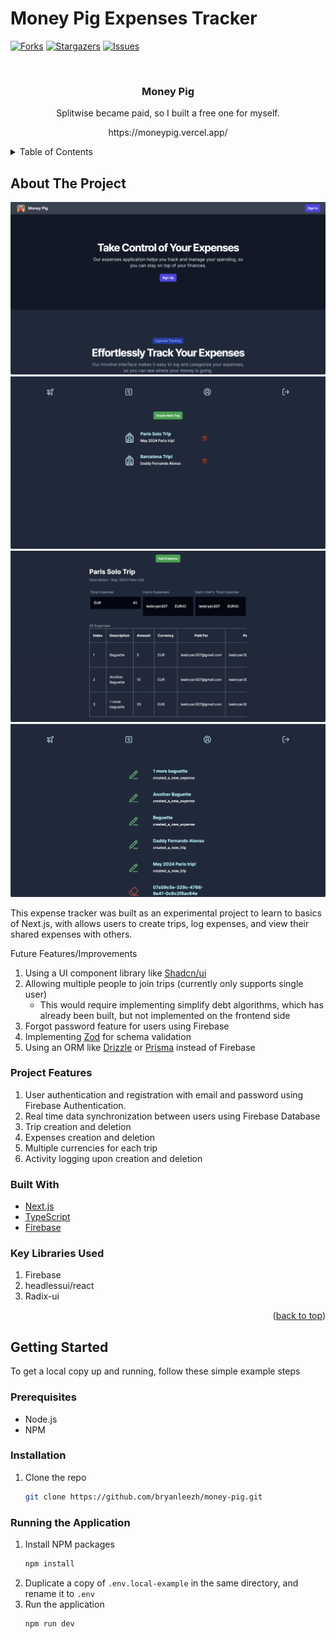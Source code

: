 # Money Pig Expenses Tracker

<div id="top"></div>

[![Forks][forks-shield]][forks-url]
[![Stargazers][stars-shield]][stars-url]
[![Issues][issues-shield]][issues-url]

<!-- Introduction -->
<br />
<div align="center">
    <h3 align="center">Money Pig</h3>
    <p align="center">
        Splitwise became paid, so I built a free one for myself.
    </p>
    <p align="center">
        https://moneypig.vercel.app/
    </p>
</div>

<!-- Table of contents -->
<details>
    <summary>Table of Contents</summary>
    <ol>
        <li>
            <a href="#about-the-project">About The Project</a>
            <ul>
                <li><a href="#project-features">Project Features</a></li>
                <li><a href="#built-with">Built With</a></li>
                <li><a href="#key-libraries-used">Key Libraries Used</a></li>
            </ul>
        </li>
        <li>
            <a href="#getting-started">Getting Started</a>
            <ul>
                <li><a href="#prerequisites">Prerequisites</a></li>
                <li><a href="#installation">Installation</a></li>
                <li><a href="#running-the-front-end">Running the Frontend</a></li>
            </ul>
        </li>
    </ol>
</details>

<!-- About The Project -->

## About The Project

![App Overview][app-screenshot1]
![App Overview][app-screenshot2]
![App Overview][app-screenshot3]
![App Overview][app-screenshot4]

This expense tracker was built as an experimental project to learn to basics of Next.js, with allows users to create trips, log expenses, and view their shared expenses with others.

Future Features/Improvements

1. Using a UI component library like [Shadcn/ui](https://ui.shadcn.com/)
1. Allowing multiple people to join trips (currently only supports single user)
    - This would require implementing simplify debt algorithms, which has already been built, but not implemented on the frontend side
1. Forgot password feature for users using Firebase
1. Implementing [Zod](https://zod.dev/) for schema validation
1. Using an ORM like [Drizzle](https://orm.drizzle.team/) or [Prisma](https://www.prisma.io/) instead of Firebase

### Project Features

1. User authentication and registration with email and password using Firebase Authentication.
1. Real time data synchronization between users using Firebase Database
1. Trip creation and deletion
1. Expenses creation and deletion
1. Multiple currencies for each trip
1. Activity logging upon creation and deletion

### Built With

-   [Next.js](https://nextjs.org/)
-   [TypeScript](https://www.typescriptlang.org/)
-   [Firebase](https://firebase.google.com/)

### Key Libraries Used

1. Firebase
2. headlessui/react
3. Radix-ui

<p align="right">(<a href="#top">back to top</a>)</p>

<!-- Getting Started -->

## Getting Started

To get a local copy up and running, follow these simple example steps

### Prerequisites

-   Node.js
-   NPM

### Installation

1. Clone the repo
    ```sh
    git clone https://github.com/bryanleezh/money-pig.git
    ```

### Running the Application

1. Install NPM packages
    ```sh
    npm install
    ```
2. Duplicate a copy of `.env.local-example` in the same directory, and rename it to `.env`
3. Run the application
    ```sh
    npm run dev
    ```

<!-- Links -->

[forks-shield]: https://img.shields.io/github/forks/bryanleezh/money-pig.svg?style=for-the-badge
[forks-url]: https://github.com/bryanleezh/money-pig/network/members
[stars-shield]: https://img.shields.io/github/stars/bryanleezh/money-pig.svg?style=for-the-badge
[stars-url]: https://github.com/bryanleezh/money-pig/stargazers
[issues-shield]: https://img.shields.io/github/issues/bryanleezh/money-pig.svg?style=for-the-badge
[issues-url]: https://github.com/bryanleezh/money-pig/issues
[app-screenshot1]: images/money-pig-landing-page.png
[app-screenshot2]: images/trips-page.png
[app-screenshot3]: images/indiv-trip.png
[app-screenshot4]: images/activity-page.png

